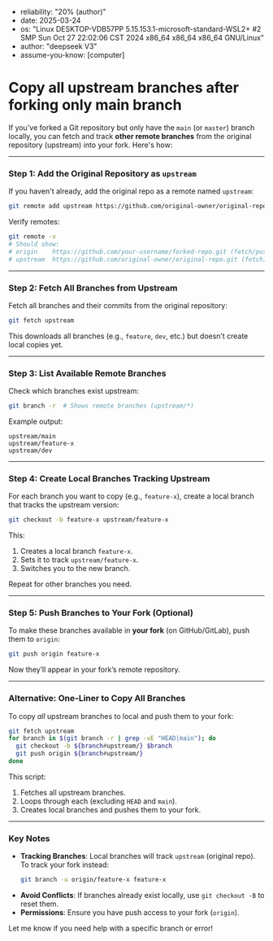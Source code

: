 - reliability: "20% (author)"
- date: 2025-03-24
- os: "Linux DESKTOP-VDB57PP 5.15.153.1-microsoft-standard-WSL2+ #2 SMP Sun Oct 27 22:02:06 CST 2024 x86_64 x86_64 x86_64 GNU/Linux"
- author: "deepseek V3"
- assume-you-know: [computer]

# Copy all upstream branches after forking only main branch

If you've forked a Git repository but only have the `main` (or `master`) branch locally, you can fetch and track **other remote branches** from the original repository (upstream) into your fork. Here's how:

---

### **Step 1: Add the Original Repository as `upstream`**
If you haven't already, add the original repo as a remote named `upstream`:
```bash
git remote add upstream https://github.com/original-owner/original-repo.git
```

Verify remotes:
```bash
git remote -v
# Should show:
# origin    https://github.com/your-username/forked-repo.git (fetch/push)
# upstream  https://github.com/original-owner/original-repo.git (fetch)
```

---

### **Step 2: Fetch All Branches from Upstream**
Fetch all branches and their commits from the original repository:
```bash
git fetch upstream
```

This downloads all branches (e.g., `feature`, `dev`, etc.) but doesn’t create local copies yet.

---

### **Step 3: List Available Remote Branches**
Check which branches exist upstream:
```bash
git branch -r  # Shows remote branches (upstream/*)
```

Example output:
```
upstream/main
upstream/feature-x
upstream/dev
```

---

### **Step 4: Create Local Branches Tracking Upstream**
For each branch you want to copy (e.g., `feature-x`), create a local branch that tracks the upstream version:
```bash
git checkout -b feature-x upstream/feature-x
```
This:
1. Creates a local branch `feature-x`.
2. Sets it to track `upstream/feature-x`.
3. Switches you to the new branch.

Repeat for other branches you need.

---

### **Step 5: Push Branches to Your Fork (Optional)**
To make these branches available in **your fork** (on GitHub/GitLab), push them to `origin`:
```bash
git push origin feature-x
```

Now they’ll appear in your fork’s remote repository.

---

### **Alternative: One-Liner to Copy All Branches**
To copy *all* upstream branches to local and push them to your fork:
```bash
git fetch upstream
for branch in $(git branch -r | grep -vE "HEAD|main"); do
  git checkout -b ${branch#upstream/} $branch
  git push origin ${branch#upstream/}
done
```
This script:
1. Fetches all upstream branches.
2. Loops through each (excluding `HEAD` and `main`).
3. Creates local branches and pushes them to your fork.

---

### **Key Notes**
- **Tracking Branches**: Local branches will track `upstream` (original repo). To track your fork instead:
  ```bash
  git branch -u origin/feature-x feature-x
  ```
- **Avoid Conflicts**: If branches already exist locally, use `git checkout -B` to reset them.
- **Permissions**: Ensure you have push access to your fork (`origin`).

Let me know if you need help with a specific branch or error!

